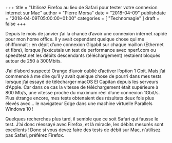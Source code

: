 +++
title       = "Utilisez Firefox au lieu de Safari pour tester votre connexion internet sur Mac"
author      = "Pierre Morsa"
date        = "2018-04-09"
publishdate = "2018-04-09T05:00:00+01:00" 
categories  = [ "Technomagie" ]
draft       = false
+++

Depuis le mois de janvier j’ai la chance d’avoir une connexion internet rapide pour mon home office. Il y avait cependant quelque chose qui me chiffonnait : en dépit d’une connexion Gigabit sur chaque maillon (Ethernet et fibre), lorsque j’exécutais un test de performance avec nperf.com ou speedtest.net les débits descendants (téléchargement) restaient bloqués autour de 250 à 300Mbits. 

J’ai d’abord suspecté Orange d’avoir oublié d’activer l’option 1 Gbit. Mais j’ai commencé à me dire qu’il y avait quelque chose de pourri dans mes tests lorsque j’ai essayé de télécharger macOS El Capitan depuis les serveurs d’Apple. Car dans ce cas la vitesse de téléchargement était supérieure à 800 Mb/s, une vitesse proche du maximum réel d’une connexion 1Gbit/s. Plus étrange encore, mes tests obtenaient des résultats deux fois plus élevés avec... le navigateur Edge dans une machine virtuelle Parallels Windows 10 !

Quelques recherches plus tard, il semble que ce soit Safari qui fausse le test. J’ai donc réessayé avec Firefox, et là miracle, les débits mesurés sont excellents ! Donc si vous devez faire des tests de débit sur Mac, n’utilisez pas Safari, préférez Firefox.